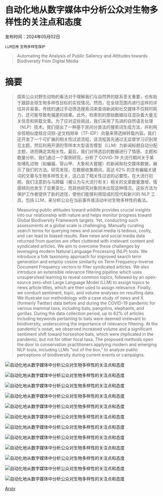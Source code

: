# 自动化地从数字媒体中分析公众对生物多样性的关注点和态度

发布时间：2024年05月02日

`LLM应用` `生物多样性保护`

> Automating the Analysis of Public Saliency and Attitudes towards Biodiversity from Digital Media

# 摘要

> 探索公众对野生动物的看法对于理解我们与自然界的联系至关重要，也有助于跟踪全球生物多样性目标的实现情况。然而，在全球范围内进行这样的评估并非易事。传统的通过手动筛选搜索词来查询新闻和社交媒体不仅耗时耗力，还可能导致有偏差的结果。此外，检索到的原始数据往往混杂着大量无关信息和转载文章。为了应对这些挑战，我们采用了先进的自然语言处理（NLP）技术。我们提出了一种基于民间分类法的搜索词生成方法，并利用余弦相似度结合词频-逆文档频率（TF-IDF）向量来筛选掉转载内容。我们还开发了一个可扩展的相关性过滤流程，该流程首先通过无监督学习识别常见主题，然后利用开源的零样本大型语言模型（LLM）为新闻标题自动分配主题，进而确定其相关性。最后，我们对筛选后的数据进行了情感、主题和数量分析。我们通过一个案例研究，分析了 COVID-19 大流行期间关于某些哺乳动物（如蝙蝠、穿山甲、大象和大猩猩）的新闻和社交媒体数据，展示了我们的方法。研究发现，在数据收集期间，高达 62% 的含有蝙蝠关键词的文章与生物多样性无关，这凸显了相关性过滤的必要性。在大流行初期，我们注意到与马蹄蝠（被认为与大流行有关）相关的文章数量激增，情感倾向也发生了显著变化，而其他研究对象则未出现这种情况。这些方法为保护工作者提供了新的途径，使他们能够利用现成的现代和新兴的 NLP 工具，包括 LLM，来分析公众在当前事件或活动中对生物多样性的看法。

> Measuring public attitudes toward wildlife provides crucial insights into our relationship with nature and helps monitor progress toward Global Biodiversity Framework targets. Yet, conducting such assessments at a global scale is challenging. Manually curating search terms for querying news and social media is tedious, costly, and can lead to biased results. Raw news and social media data returned from queries are often cluttered with irrelevant content and syndicated articles. We aim to overcome these challenges by leveraging modern Natural Language Processing (NLP) tools. We introduce a folk taxonomy approach for improved search term generation and employ cosine similarity on Term Frequency-Inverse Document Frequency vectors to filter syndicated articles. We also introduce an extensible relevance filtering pipeline which uses unsupervised learning to reveal common topics, followed by an open-source zero-shot Large Language Model (LLM) to assign topics to news article titles, which are then used to assign relevance. Finally, we conduct sentiment, topic, and volume analyses on resulting data. We illustrate our methodology with a case study of news and X (formerly Twitter) data before and during the COVID-19 pandemic for various mammal taxa, including bats, pangolins, elephants, and gorillas. During the data collection period, up to 62% of articles including keywords pertaining to bats were deemed irrelevant to biodiversity, underscoring the importance of relevance filtering. At the pandemic's onset, we observed increased volume and a significant sentiment shift toward horseshoe bats, which were implicated in the pandemic, but not for other focal taxa. The proposed methods open the door to conservation practitioners applying modern and emerging NLP tools, including LLMs "out of the box," to analyze public perceptions of biodiversity during current events or campaigns.

![自动化地从数字媒体中分析公众对生物多样性的关注点和态度](../../..//opt/data/Projects/HuggingArxiv/paper_images/2405.01610/data-pipeline.png)

![自动化地从数字媒体中分析公众对生物多样性的关注点和态度](../../..//opt/data/Projects/HuggingArxiv/paper_images/2405.01610/folk-taxonomy-carnivora-lion-cluster.png)

![自动化地从数字媒体中分析公众对生物多样性的关注点和态度](../../..//opt/data/Projects/HuggingArxiv/paper_images/2405.01610/relevance-scraped-original-sankey-3.png)

![自动化地从数字媒体中分析公众对生物多样性的关注点和态度](../../..//opt/data/Projects/HuggingArxiv/paper_images/2405.01610/gorilla_relevant_volume_choropleth.png)

![自动化地从数字媒体中分析公众对生物多样性的关注点和态度](../../..//opt/data/Projects/HuggingArxiv/paper_images/2405.01610/pangolin_relevant_volume_choropleth.png)

![自动化地从数字媒体中分析公众对生物多样性的关注点和态度](../../..//opt/data/Projects/HuggingArxiv/paper_images/2405.01610/pipistrelle_relevant_volume_choropleth.png)

![自动化地从数字媒体中分析公众对生物多样性的关注点和态度](../../..//opt/data/Projects/HuggingArxiv/paper_images/2405.01610/x1.png)

![自动化地从数字媒体中分析公众对生物多样性的关注点和态度](../../..//opt/data/Projects/HuggingArxiv/paper_images/2405.01610/VolumeMain.jpeg)

![自动化地从数字媒体中分析公众对生物多样性的关注点和态度](../../..//opt/data/Projects/HuggingArxiv/paper_images/2405.01610/SentMain.jpeg)

![自动化地从数字媒体中分析公众对生物多样性的关注点和态度](../../..//opt/data/Projects/HuggingArxiv/paper_images/2405.01610/x2.png)

![自动化地从数字媒体中分析公众对生物多样性的关注点和态度](../../..//opt/data/Projects/HuggingArxiv/paper_images/2405.01610/allVolume.jpeg)

![自动化地从数字媒体中分析公众对生物多样性的关注点和态度](../../..//opt/data/Projects/HuggingArxiv/paper_images/2405.01610/allSentiment.jpeg)

[Arxiv](https://arxiv.org/abs/2405.01610)